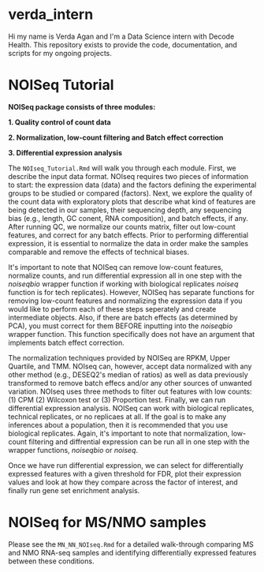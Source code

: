 # verda_intern
Hi my name is Verda Agan and I'm a Data Science intern with Decode Health. This repository exists to provide the code, documentation, and scripts for my ongoing projects. 

# NOISeq Tutorial
**NOISeq package consists of three modules:**

**1. Quality control of count data**

**2. Normalization, low-count filtering and Batch effect correction**

**3. Differential expression analysis**

The ``NOIseq_Tutorial.Rmd`` will walk you through each module. First, we describe the input data format. NOIseq requires two pieces of information to start: the expression data (data) and the factors defining the experimental groups to be studied or compared (factors). Next, we explore the quality of the count data with exploratory plots that describe what kind of features are being detected in our samples, their sequencing depth, any sequencing bias (e.g., length, GC conent, RNA composition), and batch effects, if any. After running QC, we normalize our counts matrix, filter out low-count features, and correct for any batch effects. Prior to performing differential expression, it is essential to normalize the data in order make the samples comparable and remove the effects of technical biases.

It's important to note that NOISeq can remove low-count features, normalize counts, and run differential expression all in one step with the *noiseqbio* wrapper function if working with biological replicates *noiseq* function is for tech replicates). However, NOISeq has separate functions for removing low-count features and normalizing the expression data if you would like to perform each of these steps seperately and create intermediate objects. Also, if there are batch effects (as determined by PCA), you must correct for them BEFORE inputting into the *noiseqbio* wrapper function. This function specifically does not have an argument that implements batch effect correction.

The normalization techniques provided by NOISeq are RPKM, Upper Quartile, and TMM. NOIseq can, however, accept data normalized with any other method (e.g., DESEQ2's median of ratios) as well as data previously transformed to remove batch effecs and/or any other sources of unwanted variation. NOIseq uses three methods to filter out features with low counts: (1) CPM (2) Wilcoxon test or (3) Proportion test. Finally, we can run differential expression analysis. NOISeq can work with biological replicates, technical replicates, or no replicaes at all. If the goal is to make any inferences about a population, then it is recommended that you use biological replicates. Again, it's important to note that normalization, low-count filtering and diffrential expression can be run all in one step with the wrapper functions, *noiseqbio* or *noiseq*.

Once we have run differential expression, we can select for differentially expressed features with a given threshold for FDR, plot their expression values and look at how they compare across the factor of interest, and finally run gene set enrichment analysis.

# NOISeq for MS/NMO samples
Please see the ``MN_NN_NOIseq.Rmd`` for a detailed walk-through comparing MS and NMO RNA-seq samples and identifying differentially expressed features between these conditions.
